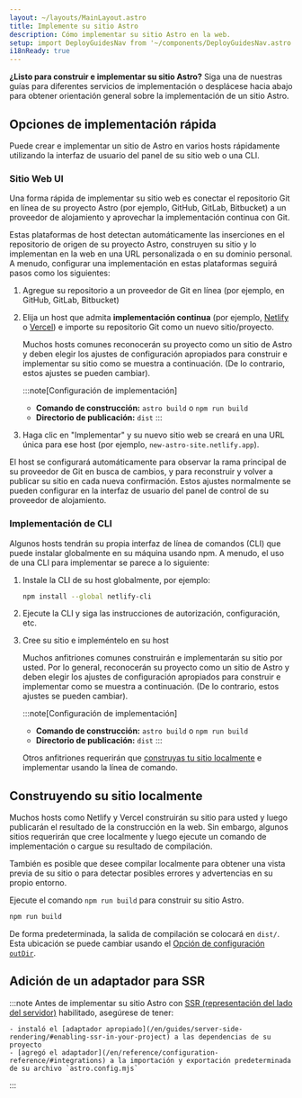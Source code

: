 ```yaml
---
layout: ~/layouts/MainLayout.astro
title: Implemente su sitio Astro
description: Cómo implementar su sitio Astro en la web.
setup: import DeployGuidesNav from '~/components/DeployGuidesNav.astro';
i18nReady: true
---
```

**¿Listo para construir e implementar su sitio Astro?** Siga una de nuestras guías para diferentes servicios de implementación o desplácese hacia abajo para obtener orientación general sobre la implementación de un sitio Astro.

<DeployGuidesNav />

## Opciones de implementación rápida

Puede crear e implementar un sitio de Astro en varios hosts rápidamente utilizando la interfaz de usuario del panel de su sitio web o una CLI.

### Sitio Web UI 

Una forma rápida de implementar su sitio web es conectar el repositorio Git en línea de su proyecto Astro (por ejemplo, GitHub, GitLab, Bitbucket) a un proveedor de alojamiento y aprovechar la implementación continua con Git.

Estas plataformas de host detectan automáticamente las inserciones en el repositorio de origen de su proyecto Astro, construyen su sitio y lo implementan en la web en una URL personalizada o en su dominio personal. A menudo, configurar una implementación en estas plataformas seguirá pasos como los siguientes:

1. Agregue su repositorio a un proveedor de Git en línea (por ejemplo, en GitHub, GitLab, Bitbucket)

1. Elija un host que admita **implementación continua** (por ejemplo, [Netlify](/en/guides/deploy/netlify/) o [Vercel](/en/guides/deploy/vercel/)) e importe su repositorio Git como un nuevo sitio/proyecto.

    Muchos hosts comunes reconocerán su proyecto como un sitio de Astro y deben elegir los ajustes de configuración apropiados para construir e implementar su sitio como se muestra a continuación. (De lo contrario, estos ajustes se pueden cambiar).

    :::note[Configuración de implementación]
    - **Comando de construcción:** `astro build` o `npm run build`
    - **Directorio de publicación:** `dist`
    :::

1. Haga clic en "Implementar" y su nuevo sitio web se creará en una URL única para ese host (por ejemplo, `new-astro-site.netlify.app`).


El host se configurará automáticamente para observar la rama principal de su proveedor de Git en busca de cambios, y para reconstruir y volver a publicar su sitio en cada nueva confirmación. Estos ajustes normalmente se pueden configurar en la interfaz de usuario del panel de control de su proveedor de alojamiento.

### Implementación de CLI

Algunos hosts tendrán su propia interfaz de línea de comandos (CLI) que puede instalar globalmente en su máquina usando npm. A menudo, el uso de una CLI para implementar se parece a lo siguiente:

1. Instale la CLI de su host globalmente, por ejemplo:

    ```bash
    npm install --global netlify-cli
    ```

1. Ejecute la CLI y siga las instrucciones de autorización, configuración, etc.

1. Cree su sitio e impleméntelo en su host

    Muchos anfitriones comunes construirán e implementarán su sitio por usted. Por lo general, reconocerán su proyecto como un sitio de Astro y deben elegir los ajustes de configuración apropiados para construir e implementar como se muestra a continuación. (De lo contrario, estos ajustes se pueden cambiar).

    :::note[Configuración de implementación]
    - **Comando de construcción:** `astro build` o `npm run build`
    - **Directorio de publicación:** `dist`
    :::


    Otros anfitriones requerirán que [construyas tu sitio localmente](#construyendo-su-sitio-localmente) e implementar usando la línea de comando.

## Construyendo su sitio localmente

Muchos hosts como Netlify y Vercel construirán su sitio para usted y luego publicarán el resultado de la construcción en la web. Sin embargo, algunos sitios requerirán que cree localmente y luego ejecute un comando de implementación o cargue su resultado de compilación.

También es posible que desee compilar localmente para obtener una vista previa de su sitio o para detectar posibles errores y advertencias en su propio entorno.

Ejecute el comando `npm run build` para construir su sitio Astro.

```bash
npm run build
```

De forma predeterminada, la salida de compilación se colocará en `dist/`. Esta ubicación se puede cambiar usando el [Opción de configuración `outDir`](/en/reference/configuration-reference/#outdir). 

## Adición de un adaptador para SSR

:::note
Antes de implementar su sitio Astro con [SSR (representación del lado del servidor)](/en/guides/server-side-rendering/) habilitado, asegúrese de tener:

    - instaló el [adaptador apropiado](/en/guides/server-side-rendering/#enabling-ssr-in-your-project) a las dependencias de su proyecto
    - [agregó el adaptador](/en/reference/configuration-reference/#integrations) a la importación y exportación predeterminada de su archivo `astro.config.mjs`
:::

